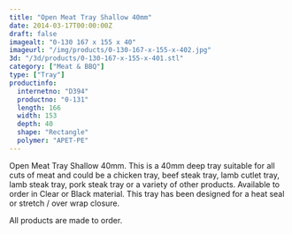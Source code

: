 ```yaml
---
title: "Open Meat Tray Shallow 40mm"
date: 2014-03-17T00:00:00Z
draft: false
imagealt: "0-130 167 x 155 x 40"
imageurl: "/img/products/0-130-167-x-155-x-402.jpg"
3d: "/3d/products/0-130-167-x-155-x-401.stl"
category: ["Meat & BBQ"]
type: ["Tray"]
productinfo:
  internetno: "D394"
  productno: "0-131"
  length: 166
  width: 153
  depth: 40
  shape: "Rectangle"
  polymer: "APET-PE"
---
```

Open Meat Tray Shallow 40mm. This is a 40mm deep tray suitable for all cuts of meat and could be a chicken tray, beef steak tray, lamb cutlet tray, lamb steak tray, pork steak tray or a variety of other products. Available to order in Clear or Black material. This tray has been designed for a heat seal or stretch / over wrap closure.

All products are made to order.